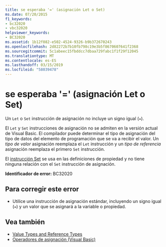 ```yaml
---
title: se esperaba '=' (asignación Let o Set)
ms.date: 07/20/2015
f1_keywords:
- bc32020
- vbc32020
helpviewer_keywords:
- BC32020
ms.assetid: 1b12f082-e502-4524-9326-b9b372670243
ms.openlocfilehash: 2d82272b7b10fb798c19e3b5f8670607641f2368
ms.sourcegitcommit: 5c1abeec15fbddcc7dbaa729fabc1f1f29f12045
ms.translationtype: MT
ms.contentlocale: es-ES
ms.lasthandoff: 03/15/2019
ms.locfileid: "58039478"
---
```

# <a name="-expected-let-or-set-assignment"></a>se esperaba '=' (asignación Let o Set)
Un `Let` o `Set` instrucción de asignación no incluye un signo igual (`=`).  
  
 El `Let` y `Set` instrucciones de asignación no se admiten en la versión actual de Visual Basic. El compilador puede determinar el tipo de asignación del tipo de datos del elemento de programación que se va a recibir el valor. Un *tipo de valor* asignación reemplaza el `Let` instrucción y un *tipo de referencia* asignación reemplaza el primero `Set` instrucción.  
  
 El [instrucción Set](../../visual-basic/language-reference/statements/set-statement.md) se usa en las definiciones de propiedad y no tiene ninguna relación con el `Set` instrucción de asignación.  
  
 **Identificador de error:** BC32020  
  
## <a name="to-correct-this-error"></a>Para corregir este error  
  
-   Utilice una instrucción de asignación estándar, incluyendo un signo igual (`=`) y un valor que se asignará a la variable o propiedad.  
  
## <a name="see-also"></a>Vea también

- [Value Types and Reference Types](../../visual-basic/programming-guide/language-features/data-types/value-types-and-reference-types.md)
- [Operadores de asignación (Visual Basic)](~/docs/visual-basic/language-reference/operators/assignment-operators.md)
